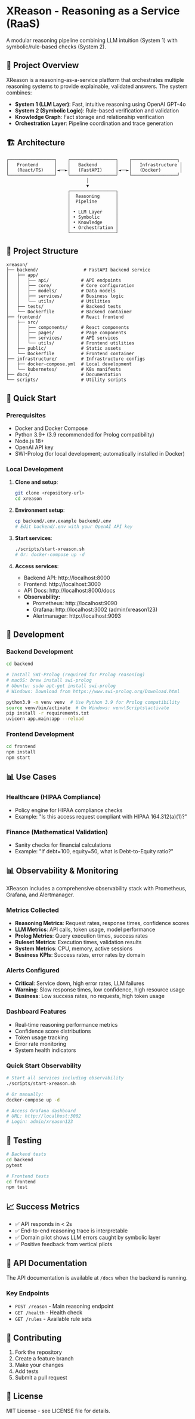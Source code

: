 # XReason - Reasoning as a Service (RaaS)

A modular reasoning pipeline combining LLM intuition (System 1) with symbolic/rule-based checks (System 2).

## 🎯 Project Overview

XReason is a reasoning-as-a-service platform that orchestrates multiple reasoning systems to provide explainable, validated answers. The system combines:

- **System 1 (LLM Layer)**: Fast, intuitive reasoning using OpenAI GPT-4o
- **System 2 (Symbolic Logic)**: Rule-based verification and validation
- **Knowledge Graph**: Fact storage and relationship verification
- **Orchestration Layer**: Pipeline coordination and trace generation

## 🏗️ Architecture

```
┌─────────────────┐    ┌─────────────────┐    ┌─────────────────┐
│   Frontend      │    │   Backend       │    │   Infrastructure │
│   (React/TS)    │◄──►│   (FastAPI)     │◄──►│   (Docker)       │
└─────────────────┘    └─────────────────┘    └─────────────────┘
                              │
                              ▼
                       ┌─────────────────┐
                       │  Reasoning      │
                       │  Pipeline       │
                       │                 │
                       │ • LLM Layer     │
                       │ • Symbolic      │
                       │ • Knowledge     │
                       │ • Orchestration │
                       └─────────────────┘
```

## 📁 Project Structure

```
xreason/
├── backend/                 # FastAPI backend service
│   ├── app/
│   │   ├── api/            # API endpoints
│   │   ├── core/           # Core configuration
│   │   ├── models/         # Data models
│   │   ├── services/       # Business logic
│   │   └── utils/          # Utilities
│   ├── tests/              # Backend tests
│   └── Dockerfile          # Backend container
├── frontend/               # React frontend
│   ├── src/
│   │   ├── components/     # React components
│   │   ├── pages/          # Page components
│   │   ├── services/       # API services
│   │   └── utils/          # Frontend utilities
│   ├── public/             # Static assets
│   └── Dockerfile          # Frontend container
├── infrastructure/         # Infrastructure configs
│   ├── docker-compose.yml  # Local development
│   └── kubernetes/         # K8s manifests
├── docs/                   # Documentation
└── scripts/                # Utility scripts
```

## 🚀 Quick Start

### Prerequisites

- Docker and Docker Compose
- Python 3.9+ (3.9 recommended for Prolog compatibility)
- Node.js 18+
- OpenAI API key
- SWI-Prolog (for local development; automatically installed in Docker)

### Local Development

1. **Clone and setup**:
   ```bash
   git clone <repository-url>
   cd xreason
   ```

2. **Environment setup**:
   ```bash
   cp backend/.env.example backend/.env
   # Edit backend/.env with your OpenAI API key
   ```

3. **Start services**:
   ```bash
   ./scripts/start-xreason.sh
   # Or: docker-compose up -d
   ```

4. **Access services**:
   - Backend API: http://localhost:8000
   - Frontend: http://localhost:3000
   - API Docs: http://localhost:8000/docs
   - **Observability:**
     - Prometheus: http://localhost:9090
     - Grafana: http://localhost:3002 (admin/xreason123)
     - Alertmanager: http://localhost:9093

## 🔧 Development

### Backend Development

```bash
cd backend

# Install SWI-Prolog (required for Prolog reasoning)
# macOS: brew install swi-prolog
# Ubuntu: sudo apt-get install swi-prolog
# Windows: Download from https://www.swi-prolog.org/Download.html

python3.9 -m venv venv  # Use Python 3.9 for Prolog compatibility
source venv/bin/activate  # On Windows: venv\Scripts\activate
pip install -r requirements.txt
uvicorn app.main:app --reload
```

### Frontend Development

```bash
cd frontend
npm install
npm start
```

## 📊 Use Cases

### Healthcare (HIPAA Compliance)
- Policy engine for HIPAA compliance checks
- Example: "Is this access request compliant with HIPAA 164.312(a)(1)?"

### Finance (Mathematical Validation)
- Sanity checks for financial calculations
- Example: "If debt=100, equity=50, what is Debt-to-Equity ratio?"

## 📊 Observability & Monitoring

XReason includes a comprehensive observability stack with Prometheus, Grafana, and Alertmanager.

### Metrics Collected

- **Reasoning Metrics**: Request rates, response times, confidence scores
- **LLM Metrics**: API calls, token usage, model performance
- **Prolog Metrics**: Query execution times, success rates
- **Ruleset Metrics**: Execution times, validation results
- **System Metrics**: CPU, memory, active sessions
- **Business KPIs**: Success rates, error rates by domain

### Alerts Configured

- **Critical**: Service down, high error rates, LLM failures
- **Warning**: Slow response times, low confidence, high resource usage
- **Business**: Low success rates, no requests, high token usage

### Dashboard Features

- Real-time reasoning performance metrics
- Confidence score distributions
- Token usage tracking
- Error rate monitoring
- System health indicators

### Quick Start Observability

```bash
# Start all services including observability
./scripts/start-xreason.sh

# Or manually:
docker-compose up -d

# Access Grafana dashboard
# URL: http://localhost:3002
# Login: admin/xreason123
```

## 🧪 Testing

```bash
# Backend tests
cd backend
pytest

# Frontend tests
cd frontend
npm test
```

## 📈 Success Metrics

- ✅ API responds in < 2s
- ✅ End-to-end reasoning trace is interpretable
- ✅ Domain pilot shows LLM errors caught by symbolic layer
- ✅ Positive feedback from vertical pilots

## 📝 API Documentation

The API documentation is available at `/docs` when the backend is running.

### Key Endpoints

- `POST /reason` - Main reasoning endpoint
- `GET /health` - Health check
- `GET /rules` - Available rule sets

## 🤝 Contributing

1. Fork the repository
2. Create a feature branch
3. Make your changes
4. Add tests
5. Submit a pull request

## 📄 License

MIT License - see LICENSE file for details.
